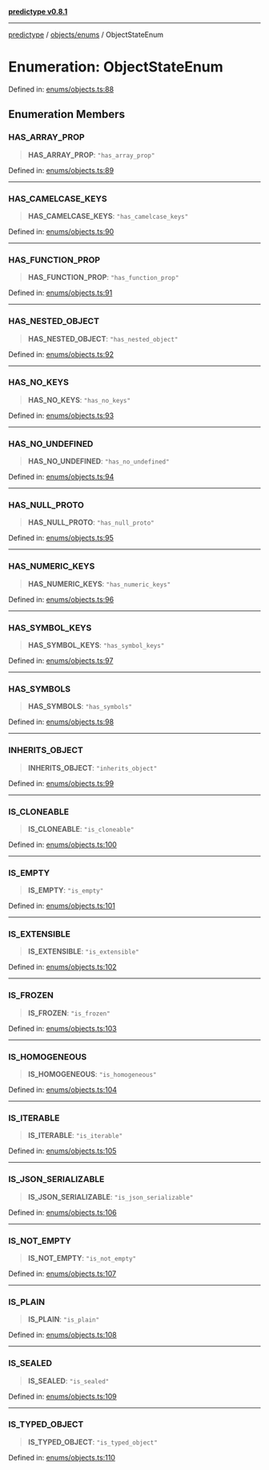 [**predictype v0.8.1**](../../../README.md)

***

[predictype](../../../modules.md) / [objects/enums](../README.md) / ObjectStateEnum

# Enumeration: ObjectStateEnum

Defined in: [enums/objects.ts:88](https://github.com/maduhaime/predictype/blob/2310adbaccb6fbc00cdab8e345e79bd5b09e40f5/src/enums/objects.ts#L88)

## Enumeration Members

### HAS\_ARRAY\_PROP

> **HAS\_ARRAY\_PROP**: `"has_array_prop"`

Defined in: [enums/objects.ts:89](https://github.com/maduhaime/predictype/blob/2310adbaccb6fbc00cdab8e345e79bd5b09e40f5/src/enums/objects.ts#L89)

***

### HAS\_CAMELCASE\_KEYS

> **HAS\_CAMELCASE\_KEYS**: `"has_camelcase_keys"`

Defined in: [enums/objects.ts:90](https://github.com/maduhaime/predictype/blob/2310adbaccb6fbc00cdab8e345e79bd5b09e40f5/src/enums/objects.ts#L90)

***

### HAS\_FUNCTION\_PROP

> **HAS\_FUNCTION\_PROP**: `"has_function_prop"`

Defined in: [enums/objects.ts:91](https://github.com/maduhaime/predictype/blob/2310adbaccb6fbc00cdab8e345e79bd5b09e40f5/src/enums/objects.ts#L91)

***

### HAS\_NESTED\_OBJECT

> **HAS\_NESTED\_OBJECT**: `"has_nested_object"`

Defined in: [enums/objects.ts:92](https://github.com/maduhaime/predictype/blob/2310adbaccb6fbc00cdab8e345e79bd5b09e40f5/src/enums/objects.ts#L92)

***

### HAS\_NO\_KEYS

> **HAS\_NO\_KEYS**: `"has_no_keys"`

Defined in: [enums/objects.ts:93](https://github.com/maduhaime/predictype/blob/2310adbaccb6fbc00cdab8e345e79bd5b09e40f5/src/enums/objects.ts#L93)

***

### HAS\_NO\_UNDEFINED

> **HAS\_NO\_UNDEFINED**: `"has_no_undefined"`

Defined in: [enums/objects.ts:94](https://github.com/maduhaime/predictype/blob/2310adbaccb6fbc00cdab8e345e79bd5b09e40f5/src/enums/objects.ts#L94)

***

### HAS\_NULL\_PROTO

> **HAS\_NULL\_PROTO**: `"has_null_proto"`

Defined in: [enums/objects.ts:95](https://github.com/maduhaime/predictype/blob/2310adbaccb6fbc00cdab8e345e79bd5b09e40f5/src/enums/objects.ts#L95)

***

### HAS\_NUMERIC\_KEYS

> **HAS\_NUMERIC\_KEYS**: `"has_numeric_keys"`

Defined in: [enums/objects.ts:96](https://github.com/maduhaime/predictype/blob/2310adbaccb6fbc00cdab8e345e79bd5b09e40f5/src/enums/objects.ts#L96)

***

### HAS\_SYMBOL\_KEYS

> **HAS\_SYMBOL\_KEYS**: `"has_symbol_keys"`

Defined in: [enums/objects.ts:97](https://github.com/maduhaime/predictype/blob/2310adbaccb6fbc00cdab8e345e79bd5b09e40f5/src/enums/objects.ts#L97)

***

### HAS\_SYMBOLS

> **HAS\_SYMBOLS**: `"has_symbols"`

Defined in: [enums/objects.ts:98](https://github.com/maduhaime/predictype/blob/2310adbaccb6fbc00cdab8e345e79bd5b09e40f5/src/enums/objects.ts#L98)

***

### INHERITS\_OBJECT

> **INHERITS\_OBJECT**: `"inherits_object"`

Defined in: [enums/objects.ts:99](https://github.com/maduhaime/predictype/blob/2310adbaccb6fbc00cdab8e345e79bd5b09e40f5/src/enums/objects.ts#L99)

***

### IS\_CLONEABLE

> **IS\_CLONEABLE**: `"is_cloneable"`

Defined in: [enums/objects.ts:100](https://github.com/maduhaime/predictype/blob/2310adbaccb6fbc00cdab8e345e79bd5b09e40f5/src/enums/objects.ts#L100)

***

### IS\_EMPTY

> **IS\_EMPTY**: `"is_empty"`

Defined in: [enums/objects.ts:101](https://github.com/maduhaime/predictype/blob/2310adbaccb6fbc00cdab8e345e79bd5b09e40f5/src/enums/objects.ts#L101)

***

### IS\_EXTENSIBLE

> **IS\_EXTENSIBLE**: `"is_extensible"`

Defined in: [enums/objects.ts:102](https://github.com/maduhaime/predictype/blob/2310adbaccb6fbc00cdab8e345e79bd5b09e40f5/src/enums/objects.ts#L102)

***

### IS\_FROZEN

> **IS\_FROZEN**: `"is_frozen"`

Defined in: [enums/objects.ts:103](https://github.com/maduhaime/predictype/blob/2310adbaccb6fbc00cdab8e345e79bd5b09e40f5/src/enums/objects.ts#L103)

***

### IS\_HOMOGENEOUS

> **IS\_HOMOGENEOUS**: `"is_homogeneous"`

Defined in: [enums/objects.ts:104](https://github.com/maduhaime/predictype/blob/2310adbaccb6fbc00cdab8e345e79bd5b09e40f5/src/enums/objects.ts#L104)

***

### IS\_ITERABLE

> **IS\_ITERABLE**: `"is_iterable"`

Defined in: [enums/objects.ts:105](https://github.com/maduhaime/predictype/blob/2310adbaccb6fbc00cdab8e345e79bd5b09e40f5/src/enums/objects.ts#L105)

***

### IS\_JSON\_SERIALIZABLE

> **IS\_JSON\_SERIALIZABLE**: `"is_json_serializable"`

Defined in: [enums/objects.ts:106](https://github.com/maduhaime/predictype/blob/2310adbaccb6fbc00cdab8e345e79bd5b09e40f5/src/enums/objects.ts#L106)

***

### IS\_NOT\_EMPTY

> **IS\_NOT\_EMPTY**: `"is_not_empty"`

Defined in: [enums/objects.ts:107](https://github.com/maduhaime/predictype/blob/2310adbaccb6fbc00cdab8e345e79bd5b09e40f5/src/enums/objects.ts#L107)

***

### IS\_PLAIN

> **IS\_PLAIN**: `"is_plain"`

Defined in: [enums/objects.ts:108](https://github.com/maduhaime/predictype/blob/2310adbaccb6fbc00cdab8e345e79bd5b09e40f5/src/enums/objects.ts#L108)

***

### IS\_SEALED

> **IS\_SEALED**: `"is_sealed"`

Defined in: [enums/objects.ts:109](https://github.com/maduhaime/predictype/blob/2310adbaccb6fbc00cdab8e345e79bd5b09e40f5/src/enums/objects.ts#L109)

***

### IS\_TYPED\_OBJECT

> **IS\_TYPED\_OBJECT**: `"is_typed_object"`

Defined in: [enums/objects.ts:110](https://github.com/maduhaime/predictype/blob/2310adbaccb6fbc00cdab8e345e79bd5b09e40f5/src/enums/objects.ts#L110)
